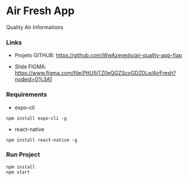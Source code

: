 # Air Fresh App

Quality Air Informations

### Links

- Projeto GITHUB: https://github.com/WwAzevedo/air-quality-app-fiap

- Slide FIGMA: https://www.figma.com/file/PttU5jTZ0eQGZScoGDZDLe/AirFresh?nodeid=0%3A1

### Requirements

- expo-cli
```
npm install expo-cli -g
```
- react-native
```
npm install react-native -g
```

### Run Project

``` 
npm install
npm start 
```